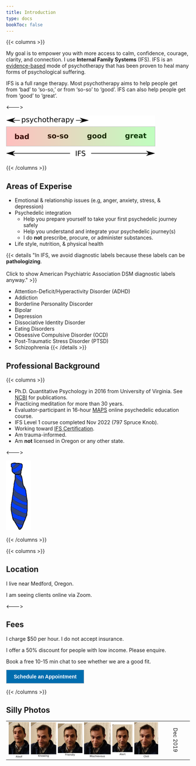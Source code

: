 ```yaml
---
title: Introduction
type: docs
bookToc: false
---
```


{{< columns >}}

My goal is to empower you with more access to calm, confidence,
courage, clarity, and connection. I use **Internal Family Systems**
(IFS). IFS is an [evidence-based](https://www.foundationifs.org/news-articles/79-ifs-an-evidence-based-practice) mode of psychotherapy that has been
proven to heal many forms of psychological suffering.

IFS is a full range therapy. Most psychotherapy aims to help people
get from ‘bad’ to ‘so-so,’ or from ‘so-so’ to ‘good’. IFS can also
help people get from ‘good’ to ‘great’.

<--->

![IFS range](ifs.png)

{{< /columns >}}

## Areas of Experise

- Emotional & relationship issues (e.g, anger, anxiety, stress, & depression)
- Psychedelic integration
  - Help you prepare yourself to take your first psychedelic journey safely
  - Help you understand and integrate your psychedelic journey(s)
  - I do **not** prescribe, procure, or administer substances.
- Life style, nutrition, & physical health

{{< details "In IFS, we avoid diagnostic labels because these labels can be **pathologizing**.<br/><br/>Click to show American Psychiatric Association DSM diagnostic labels anyway." >}}
- Attention-Deficit/Hyperactivity Disorder (ADHD)
- Addiction
- Borderline Personality Discorder
- Bipolar
- Depression
- Dissociative Identity Disorder
- Eating Disorders
- Obsessive Compulsive Disorder (OCD)
- Post-Traumatic Stress Disorder (PTSD)
- Schizophrenia
{{< /details >}}

## Professional Background

{{< columns >}}

- Ph.D. Quantitative Psychology in 2016 from University of
Virginia. See [NCBI](https://www.ncbi.nlm.nih.gov/sites/myncbi/1JSuQtfn5RykSS/bibliography/56367505/public/?sort=date&direction=ascending) for publications.
- Practicing meditation for more than 30 years.
- Evaluator-participant in 16-hour [MAPS](https://maps.org/) online psychedelic education course.
- IFS Level 1 course completed Nov 2022 (797 Spruce Knob).
- Working toward [IFS Certification](https://ifs-institute.com/trainings/ifs-certification).
- Am trauma-informed.
- Am **not** licensed in Oregon or any other state.

<--->

![Tie](tie_2.png)

{{< /columns >}}

{{< columns >}}

## Location

I live near Medford, Oregon.

I am seeing clients online via Zoom.

<--->

## Fees

I charge $50 per hour. I do not accept insurance.

I offer a 50% discount for people with low income. Please enquire.

Book a free 10-15 min chat to see whether we are a good fit.

<!-- ScheduleOnce button START -->
<button id="SOIBTN_jpintro" style="background: #006DAF; color: #ffffff; padding: 10px 20px; border: 1px solid #c8c8c8; font: bold 14px Arial; cursor: pointer;" data-height="580" data-psz="00" data-so-page="jpintro" data-delay="1">Schedule an Appointment</button>
<script type="text/javascript" src="https://cdn.oncehub.com/mergedjs/so.js"></script>
<!-- ScheduleOnce button END -->

{{< /columns >}}

## Silly Photos

<table>
<tr>
<td>
<picture style="display: block;">
    <source media="(min-width: 1320px)" srcset="line-up-1280.png">
    <source media="(min-width: 840px)" srcset="line-up-800.png">
    <img src="line-up-480.png" alt="facial expressions">
</picture>
</td>
<td><div style="transform: rotate(90deg); white-space: nowrap;">Dec 2019</div></td>
</tr></table>
